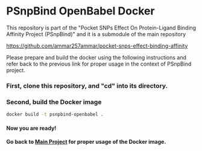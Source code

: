 # PSnpBind OpenBabel Docker

This repository is part of the "Pocket SNPs Effect On Protein-Ligand Binding Affinity Project (PSnpBind)"  and it is a submodule of the main repository 

https://github.com/ammar257ammar/pocket-snps-effect-binding-affinity

Please prepare and build the docker using the following instructions and refer back to the previous link for proper usage in the context of PSnpBind project.

### First, clone this repository, and "cd" into its directory.

### Second, build the Docker image

```bash
docker build -t psnpbind-openbabel .
```

#### Now you are ready! 

#### Go back to [Main Project](https://github.com/ammar257ammar/pocket-snps-effect-binding-affinity) for proper usage of the Docker image.
